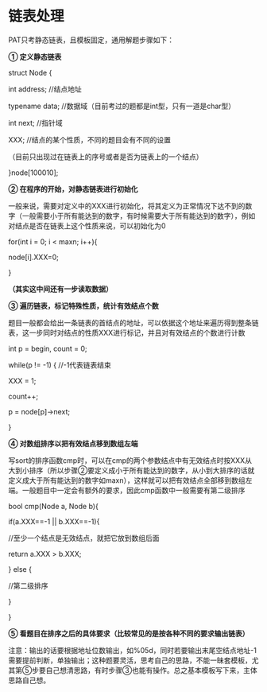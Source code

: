 # 链表处理

PAT只考静态链表，且模板固定，通用解题步骤如下：

**① 定义静态链表**

struct Node {

int address; //结点地址

typename data; //数据域（目前考过的题都是int型，只有一道是char型）

int next; //指针域

XXX; //结点的某个性质，不同的题目会有不同的设置

（目前只出现过在链表上的序号或者是否为链表上的一个结点）

}node[100010];

**② 在程序的开始，对静态链表进行初始化**

一般来说，需要对定义中的XXX进行初始化，将其定义为正常情况下达不到的数字（一般需要小于所有能达到的数字，有时候需要大于所有能达到的数字），例如对结点是否在链表上这个性质来说，可以初始化为0

for(int i = 0; i < maxn; i++){

node[i].XXX=0;

}

**（其实这中间还有一步读取数据）**

**③ 遍历链表，标记特殊性质，统计有效结点个数**

题目一般都会给出一条链表的首结点的地址，可以依据这个地址来遍历得到整条链表，这一步同时对结点的性质XXX进行标记，并且对有效结点的个数进行计数

int p = begin, count = 0;

while(p != -1) { //-1代表链表结束

XXX = 1;

count++;

p = node[p]->next;

}

**④ 对数组排序以把有效结点移到数组左端**

写sort的排序函数cmp时，可以在cmp的两个参数结点中有无效结点时按XXX从大到小排序（所以步骤②要定义成小于所有能达到的数字，从小到大排序的话就定义成大于所有能达到的数字如maxn），这样就可以把有效结点全部移到数组左端。一般题目中一定会有额外的要求，因此cmp函数中一般需要有第二级排序

bool cmp(Node a, Node b){

if(a.XXX==-1 || b.XXX==-1){

//至少一个结点是无效结点，就把它放到数组后面

return a.XXX > b.XXX;

} else {

//第二级排序

}

}

**⑤ 看题目在排序之后的具体要求（比较常见的是按各种不同的要求输出链表）**

注意：输出的话要根据地址位数输出，如%05d，同时若要输出末尾空结点地址-1需要提前判断，单独输出；这种题要灵活，思考自己的思路，不能一昧套模板，尤其第⑤步要自己想清思路，有时步骤③也能有操作。总之基本模板写下来，主体思路自己想。